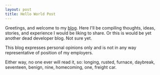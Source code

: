 ```yaml
---
layout: post
title: Hello World Post
---
```


Greetings, and welcome to my [blog](https://blog.mkl.dev). Here I'll be compiling thoughts, ideas, stories, and experience 
I would be liking to share. Or this is would be yet another dead developer blog. Not sure yet.

This blog expresses personal opinions only and is not in any way representative of position of my employers.

Either way, no one ever will read it, so: longing, rusted, furnace, daybreak, seventeen, benign, nine, homecoming, one, freight car.